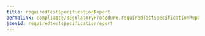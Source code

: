 ```yaml
---
title: requiredTestSpecificationReport
permalink: compliance/RegulatoryProcedure.requiredTestSpecificationReport.html
jsonid: requiredtestspecificationreport
---
```

